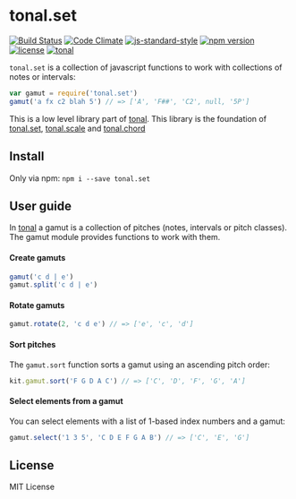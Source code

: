 # tonal.set

[![Build Status](https://travis-ci.org/danigb/tonal.svg?branch=master)](https://travis-ci.org/danigb/tonal.set)
[![Code Climate](https://codeclimate.com/github/danigb/tonal.set/badges/gpa.svg)](https://codeclimate.com/github/danigb/tonal.set)
[![js-standard-style](https://img.shields.io/badge/code%20style-standard-brightgreen.svg?style=flat)](https://github.com/feross/standard)
[![npm version](https://img.shields.io/npm/v/tonal.set.svg)](https://www.npmjs.com/package/tonal.set)
[![license](https://img.shields.io/npm/l/tonal.set.svg)](https://www.npmjs.com/package/tonal.set)
[![tonal](https://img.shields.io/badge/tonal-lib-yellow.svg)](https://www.npmjs.com/package/tonal)


`tonal.set` is a collection of javascript functions to work with collections of notes or intervals:

```js
var gamut = require('tonal.set')
gamut('a fx c2 blah 5') // => ['A', 'F##', 'C2', null, '5P']
```

This is a low level library part of [tonal](https://www.npmjs.com/package/tonal). This library is the foundation of [tonal.set](), [tonal.scale]() and [tonal.chord]()

## Install

Only via npm: `npm i --save tonal.set`

## User guide

In [tonal](https://www.npmjs.com/package/tonal) a gamut is a collection of pitches (notes, intervals or pitch classes). The gamut module provides functions to work with them.

#### Create gamuts

```js
gamut('c d | e')
gamut.split('c d | e')
```

#### Rotate gamuts

```js
gamut.rotate(2, 'c d e') // => ['e', 'c', 'd']
```

#### Sort pitches

The `gamut.sort` function sorts a gamut using an ascending pitch order:

```js
kit.gamut.sort('F G D A C') // => ['C', 'D', 'F', 'G', 'A']
```

#### Select elements from a gamut

You can select elements with a list of 1-based index numbers and a gamut:

```js
gamut.select('1 3 5', 'C D E F G A B') // => ['C', 'E', 'G']
```

## License

MIT License
